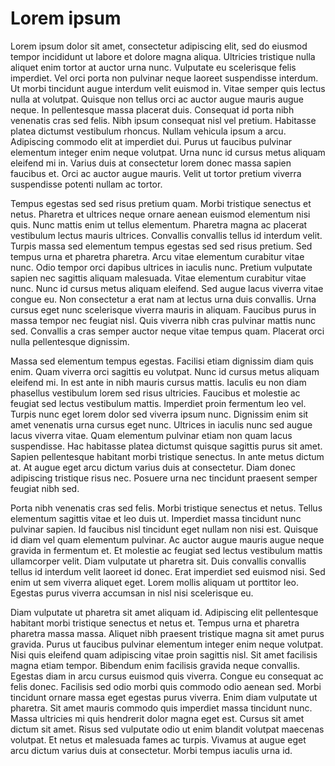 # Lorem ipsum

Lorem ipsum dolor sit amet, consectetur adipiscing elit, sed do eiusmod tempor incididunt ut labore et dolore magna aliqua. Ultricies tristique nulla aliquet enim tortor at auctor urna nunc. Vulputate eu scelerisque felis imperdiet. Vel orci porta non pulvinar neque laoreet suspendisse interdum. Ut morbi tincidunt augue interdum velit euismod in. Vitae semper quis lectus nulla at volutpat. Quisque non tellus orci ac auctor augue mauris augue neque. In pellentesque massa placerat duis. Consequat id porta nibh venenatis cras sed felis. Nibh ipsum consequat nisl vel pretium. Habitasse platea dictumst vestibulum rhoncus. Nullam vehicula ipsum a arcu. Adipiscing commodo elit at imperdiet dui. Purus ut faucibus pulvinar elementum integer enim neque volutpat. Urna nunc id cursus metus aliquam eleifend mi in. Varius duis at consectetur lorem donec massa sapien faucibus et. Orci ac auctor augue mauris. Velit ut tortor pretium viverra suspendisse potenti nullam ac tortor.

Tempus egestas sed sed risus pretium quam. Morbi tristique senectus et netus. Pharetra et ultrices neque ornare aenean euismod elementum nisi quis. Nunc mattis enim ut tellus elementum. Pharetra magna ac placerat vestibulum lectus mauris ultrices. Convallis convallis tellus id interdum velit. Turpis massa sed elementum tempus egestas sed sed risus pretium. Sed tempus urna et pharetra pharetra. Arcu vitae elementum curabitur vitae nunc. Odio tempor orci dapibus ultrices in iaculis nunc. Pretium vulputate sapien nec sagittis aliquam malesuada. Vitae elementum curabitur vitae nunc. Nunc id cursus metus aliquam eleifend. Sed augue lacus viverra vitae congue eu. Non consectetur a erat nam at lectus urna duis convallis. Urna cursus eget nunc scelerisque viverra mauris in aliquam. Faucibus purus in massa tempor nec feugiat nisl. Quis viverra nibh cras pulvinar mattis nunc sed. Convallis a cras semper auctor neque vitae tempus quam. Placerat orci nulla pellentesque dignissim.

Massa sed elementum tempus egestas. Facilisi etiam dignissim diam quis enim. Quam viverra orci sagittis eu volutpat. Nunc id cursus metus aliquam eleifend mi. In est ante in nibh mauris cursus mattis. Iaculis eu non diam phasellus vestibulum lorem sed risus ultricies. Faucibus et molestie ac feugiat sed lectus vestibulum mattis. Imperdiet proin fermentum leo vel. Turpis nunc eget lorem dolor sed viverra ipsum nunc. Dignissim enim sit amet venenatis urna cursus eget nunc. Ultrices in iaculis nunc sed augue lacus viverra vitae. Quam elementum pulvinar etiam non quam lacus suspendisse. Hac habitasse platea dictumst quisque sagittis purus sit amet. Sapien pellentesque habitant morbi tristique senectus. In ante metus dictum at. At augue eget arcu dictum varius duis at consectetur. Diam donec adipiscing tristique risus nec. Posuere urna nec tincidunt praesent semper feugiat nibh sed.

Porta nibh venenatis cras sed felis. Morbi tristique senectus et netus. Tellus elementum sagittis vitae et leo duis ut. Imperdiet massa tincidunt nunc pulvinar sapien. Id faucibus nisl tincidunt eget nullam non nisi est. Quisque id diam vel quam elementum pulvinar. Ac auctor augue mauris augue neque gravida in fermentum et. Et molestie ac feugiat sed lectus vestibulum mattis ullamcorper velit. Diam vulputate ut pharetra sit. Duis convallis convallis tellus id interdum velit laoreet id donec. Erat imperdiet sed euismod nisi. Sed enim ut sem viverra aliquet eget. Lorem mollis aliquam ut porttitor leo. Egestas purus viverra accumsan in nisl nisi scelerisque eu.

Diam vulputate ut pharetra sit amet aliquam id. Adipiscing elit pellentesque habitant morbi tristique senectus et netus et. Tempus urna et pharetra pharetra massa massa. Aliquet nibh praesent tristique magna sit amet purus gravida. Purus ut faucibus pulvinar elementum integer enim neque volutpat. Nisi quis eleifend quam adipiscing vitae proin sagittis nisl. Sit amet facilisis magna etiam tempor. Bibendum enim facilisis gravida neque convallis. Egestas diam in arcu cursus euismod quis viverra. Congue eu consequat ac felis donec. Facilisis sed odio morbi quis commodo odio aenean sed. Morbi tincidunt ornare massa eget egestas purus viverra. Enim diam vulputate ut pharetra. Sit amet mauris commodo quis imperdiet massa tincidunt nunc. Massa ultricies mi quis hendrerit dolor magna eget est. Cursus sit amet dictum sit amet. Risus sed vulputate odio ut enim blandit volutpat maecenas volutpat. Et netus et malesuada fames ac turpis. Vivamus at augue eget arcu dictum varius duis at consectetur. Morbi tempus iaculis urna id.
